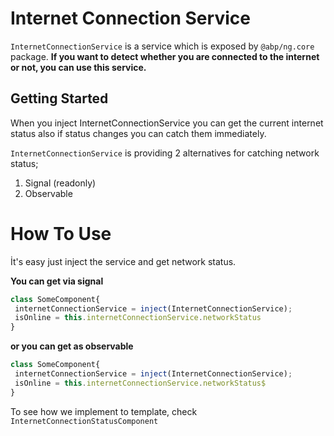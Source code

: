 # Internet Connection Service
`InternetConnectionService` is a service which is exposed by `@abp/ng.core` package. **If you want to detect whether you are connected to the internet or not, you can use this service.**

## Getting Started
When you inject InternetConnectionService you can get the current internet status also if status changes you can catch them immediately.

`InternetConnectionService` is providing 2 alternatives for catching network status;
1. Signal (readonly)
2. Observable


# How To Use
İt's easy just inject the service and get network status.

**You can get via signal**
```ts
class SomeComponent{
 internetConnectionService = inject(InternetConnectionService);
 isOnline = this.internetConnectionService.networkStatus
}
```
**or you can get as observable**
```ts
class SomeComponent{
 internetConnectionService = inject(InternetConnectionService);
 isOnline = this.internetConnectionService.networkStatus$
}
```

To see how we implement to template, check `InternetConnectionStatusComponent`
